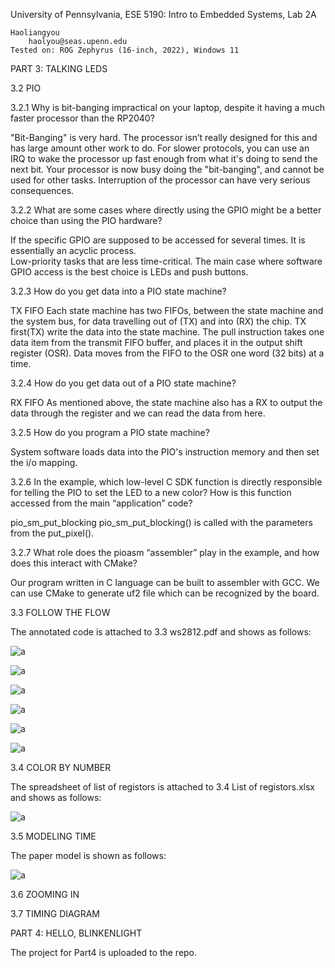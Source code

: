 University of Pennsylvania, ESE 5190: Intro to Embedded Systems, Lab 2A

    Haoliangyou
        haolyou@seas.upenn.edu
    Tested on: ROG Zephyrus (16-inch, 2022), Windows 11

PART 3: TALKING LEDS

3.2 PIO

3.2.1 Why is bit-banging impractical on your laptop, despite it having a much faster processor than the RP2040?
  
  "Bit-Banging" is very hard. The processor isn’t really designed for this and has large amount other work to do. 
  For slower protocols, you can use an IRQ to wake the processor up fast enough from what it's doing to send the next bit. Your processor is now busy doing the "bit-banging", and cannot be used for other tasks. Interruption of the processor can have very serious consequences.

3.2.2 What are some cases where directly using the GPIO might be a better choice than using the PIO hardware?
  
  If the specific GPIO are supposed to be accessed for several times. It is essentially an acyclic process.  
  Low-priority tasks that are less time-critical.
  The main case where software GPIO access is the best choice is LEDs and push buttons.
  
3.2.3 How do you get data into a PIO state machine?
  
  TX FIFO
  Each state machine has two FIFOs, between the state machine and the system bus, for data travelling out of (TX) and into (RX) the chip.
  TX first(TX) write the data into the state machine.
  The pull instruction takes one data item from the transmit FIFO buffer, and places it in the output shift register (OSR).
  Data moves from the FIFO to the OSR one word (32 bits) at a time. 

3.2.4 How do you get data out of a PIO state machine?
  
  RX FIFO
  As mentioned above, the state machine also has a RX to output the data through the register and we can read the data from here.

3.2.5 How do you program a PIO state machine?
  
  System software loads data into the PIO's instruction memory and then set the i/o mapping.

3.2.6 In the example, which low-level C SDK function is directly responsible for telling the PIO to set the LED to a new color? 
How is this function accessed from the main “application” code?

  pio_sm_put_blocking
  pio_sm_put_blocking() is called with the parameters from the  put_pixel().

3.2.7 What role does the pioasm “assembler” play in the example, and how does this interact with CMake?

  Our program written in C language can be built to assembler with GCC.
  We can use CMake to generate uf2 file which can be recognized by the board.
  
3.3 FOLLOW THE FLOW

  The annotated code is attached to 3.3 ws2812.pdf and shows as follows:
  
  ![a](3.3.1)
  
  ![a](3.3.2)
  
  ![a](3.3.3)
  
  ![a](3.3.4)
  
  ![a](3.3.5)
  
  ![a](3.3.6)
  
3.4 COLOR BY NUMBER
  
  The spreadsheet of list of registors is attached to 3.4 List of registors.xlsx and shows as follows:
  
  ![a](3.4)
  
3.5 MODELING TIME

  The paper model is shown as follows:
  
  ![a](3.5)
  
  
 3.6 ZOOMING IN
 
 
 3.7 TIMING DIAGRAM
 
 PART 4: HELLO, BLINKENLIGHT 
   
   The project for Part4 is uploaded to the repo.
  
  
  
  
  
  
  






